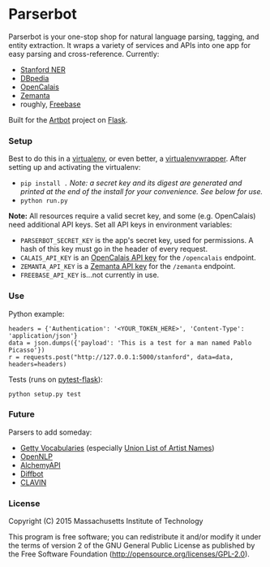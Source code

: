 Parserbot
=========

Parserbot is your one-stop shop for natural language parsing, tagging, and entity extraction. It wraps a variety of services and APIs into one app for easy parsing and cross-reference. Currently:

- [Stanford NER](http://nlp.stanford.edu/software/CRF-NER.shtml)
- [DBpedia](http://dbpedia.org)
- [OpenCalais](http://www.opencalais.com/)
- [Zemanta](http://www.zemanta.com/)
- roughly, [Freebase](http://www.freebase.com/)

Built for the [Artbot](http://github.com/hyperstudio/artbot-api) project on [Flask](http://flask.pocoo.org/).

### Setup

Best to do this in a [virtualenv](http://www.virtualenv.org/en/latest/), or even better, a [virtualenvwrapper](https://virtualenvwrapper.readthedocs.org/en/latest/). After setting up and activating the virtualenv:

* `pip install .` *Note: a secret key and its digest are generated and printed at the end of the install for your convenience. See below for use.*
* `python run.py`

**Note:** All resources require a valid secret key, and some (e.g. OpenCalais) need additional API keys. Set all API keys in environment variables:

- `PARSERBOT_SECRET_KEY` is the app's secret key, used for permissions. A hash of this key must go in the header of every request.
- `CALAIS_API_KEY` is an [OpenCalais API key](http://www.opencalais.com/APIkey) for the `/opencalais` endpoint.
- `ZEMANTA_API_KEY` is a [Zemanta API key](http://www.zemanta.com/developer/) for the `/zemanta` endpoint.
- `FREEBASE_API_KEY` is...not currently in use.

### Use

Python example:

	headers = {'Authentication': '<YOUR_TOKEN_HERE>', 'Content-Type': 'application/json'}
	data = json.dumps({'payload': 'This is a test for a man named Pablo Picasso'})
	r = requests.post("http://127.0.0.1:5000/stanford", data=data, headers=headers)

Tests (runs on [pytest-flask](https://github.com/vitalk/pytest-flask/)):

	python setup.py test

### Future

Parsers to add someday:

* [Getty Vocabularies](http://www.getty.edu/research/tools/vocabularies/) (especially [Union List of Artist Names](http://www.getty.edu/research/tools/vocabularies/ulan/index.html))
* [OpenNLP](https://opennlp.apache.org/)
* [AlchemyAPI](http://www.alchemyapi.com/)
* [Diffbot](http://www.diffbot.com/)
* [CLAVIN](http://clavin.bericotechnologies.com/)

### License

Copyright (C) 2015 Massachusetts Institute of Technology

This program is free software; you can redistribute it and/or modify
it under the terms of version 2 of the GNU General Public License as
published by the Free Software Foundation (http://opensource.org/licenses/GPL-2.0).
